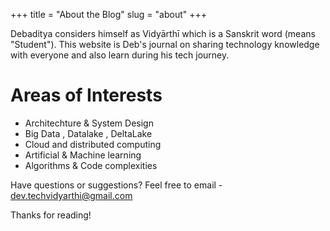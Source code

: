 +++
title = "About the Blog"
slug = "about"
+++

Debaditya considers himself as Vidyārthī which is a Sanskrit word (means "Student"). This website is Deb's journal on sharing technology knowledge with everyone and also learn during his tech journey.

# Areas of Interests

* Architechture & System Design
* Big Data , Datalake , DeltaLake
* Cloud and distributed computing
* Artificial & Machine learning
* Algorithms & Code complexities


Have questions or suggestions? Feel free to email - dev.techvidyarthi@gmail.com

Thanks for reading!
